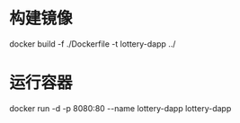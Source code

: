 # 构建镜像
docker build -f ./Dockerfile -t lottery-dapp ../

# 运行容器
docker run -d -p 8080:80 --name lottery-dapp lottery-dapp
